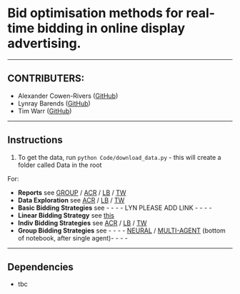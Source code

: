 # Bid optimisation methods for real-time bidding in online display advertising.
-------

## CONTRIBUTERS:

- Alexander Cowen-Rivers ([GitHub](https://github.com/acr42)) 
- Lynray Barends ([GitHub](https://github.com/travelLynz))
- Tim Warr ([GitHub](https://github.com/ghurts))

-------

## Instructions

1. To get the data, run `python Code/download_data.py` - this will create a folder called Data in the root

For:
- **Reports** see [GROUP](https://github.com/uclwe/rtb/blob/master/Reports/group_01_report.pdf) / [ACR](https://github.com/uclwe/rtb/blob/master/Reports/acowen-rivers_report.pdf) / [LB](https://github.com/we/) / [TW](https://github.com/uclwe/rtb/blob/master/Reports/twarr_report.pdf)
- **Data Exploration** see [ACR](https://github.com/uclwe/rtb/blob/master/i-ACR/Individual_Data_Exploration_ACR.ipynb) / [LB](https://github.com/we/) / [TW](https://github.com/uclwe/rtb/blob/master/i-TW/TW-data-exploration.ipynb)
- **Basic Bidding Strategies** see - - - - LYN PLEASE ADD LINK - - - -
- **Linear Bidding Strategy** see [this](https://github.com/uclwe/rtb/blob/master/i-TW/LinearStrategy.ipynb)
- **Indiv Bidding Strategies** see [ACR](https://github.com/we/) / [LB](https://github.com/we/) / [TW](https://github.com/uclwe/rtb/tree/master/i-TW)
- **Group Bidding Strategies** see - - - - [NEURAL](https://github.com/uclwe/rtb/blob/master/i-ACR/ACR_BestBiddingStrategy.ipynb) / [MULTI-AGENT](https://github.com/uclwe/rtb/blob/master/i-ACR/Reinforcement_Learning-Agents-ACR.ipynb) (bottom of notebook, after single agent)- - - -

-------

## Dependencies

- tbc
